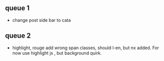 



## queue 1

- change post side bar to cata




## queue 2

- highlight, rouge add wrong span classes, should l-en, but nx added. For now use highlight js , but background quirk.
